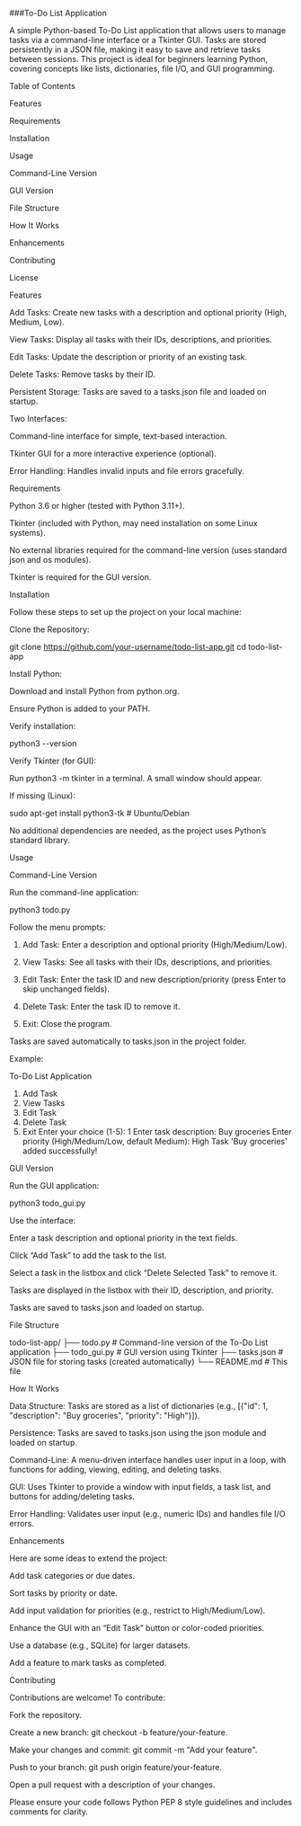 ###To-Do List Application

A simple Python-based To-Do List application that allows users to manage tasks via a command-line interface or a Tkinter GUI. Tasks are stored persistently in a JSON file, making it easy to save and retrieve tasks between sessions. This project is ideal for beginners learning Python, covering concepts like lists, dictionaries, file I/O, and GUI programming.

Table of Contents





Features



Requirements



Installation



Usage





Command-Line Version



GUI Version



File Structure



How It Works



Enhancements



Contributing



License

Features





Add Tasks: Create new tasks with a description and optional priority (High, Medium, Low).



View Tasks: Display all tasks with their IDs, descriptions, and priorities.



Edit Tasks: Update the description or priority of an existing task.



Delete Tasks: Remove tasks by their ID.



Persistent Storage: Tasks are saved to a tasks.json file and loaded on startup.



Two Interfaces:





Command-line interface for simple, text-based interaction.



Tkinter GUI for a more interactive experience (optional).



Error Handling: Handles invalid inputs and file errors gracefully.

Requirements





Python 3.6 or higher (tested with Python 3.11+).



Tkinter (included with Python, may need installation on some Linux systems).



No external libraries required for the command-line version (uses standard json and os modules).



Tkinter is required for the GUI version.

Installation

Follow these steps to set up the project on your local machine:





Clone the Repository:

git clone https://github.com/your-username/todo-list-app.git
cd todo-list-app



Install Python:





Download and install Python from python.org.



Ensure Python is added to your PATH.



Verify installation:

python3 --version



Verify Tkinter (for GUI):





Run python3 -m tkinter in a terminal. A small window should appear.



If missing (Linux):

sudo apt-get install python3-tk  # Ubuntu/Debian



No additional dependencies are needed, as the project uses Python’s standard library.

Usage

Command-Line Version





Run the command-line application:

python3 todo.py



Follow the menu prompts:





1. Add Task: Enter a description and optional priority (High/Medium/Low).



2. View Tasks: See all tasks with their IDs, descriptions, and priorities.



3. Edit Task: Enter the task ID and new description/priority (press Enter to skip unchanged fields).



4. Delete Task: Enter the task ID to remove it.



5. Exit: Close the program.



Tasks are saved automatically to tasks.json in the project folder.

Example:

To-Do List Application
1. Add Task
2. View Tasks
3. Edit Task
4. Delete Task
5. Exit
Enter your choice (1-5): 1
Enter task description: Buy groceries
Enter priority (High/Medium/Low, default Medium): High
Task 'Buy groceries' added successfully!

GUI Version





Run the GUI application:

python3 todo_gui.py



Use the interface:





Enter a task description and optional priority in the text fields.



Click “Add Task” to add the task to the list.



Select a task in the listbox and click “Delete Selected Task” to remove it.



Tasks are displayed in the listbox with their ID, description, and priority.



Tasks are saved to tasks.json and loaded on startup.

File Structure

todo-list-app/
├── todo.py         # Command-line version of the To-Do List application
├── todo_gui.py     # GUI version using Tkinter
├── tasks.json      # JSON file for storing tasks (created automatically)
└── README.md       # This file

How It Works





Data Structure: Tasks are stored as a list of dictionaries (e.g., [{"id": 1, "description": "Buy groceries", "priority": "High"}]).



Persistence: Tasks are saved to tasks.json using the json module and loaded on startup.



Command-Line: A menu-driven interface handles user input in a loop, with functions for adding, viewing, editing, and deleting tasks.



GUI: Uses Tkinter to provide a window with input fields, a task list, and buttons for adding/deleting tasks.



Error Handling: Validates user input (e.g., numeric IDs) and handles file I/O errors.

Enhancements

Here are some ideas to extend the project:





Add task categories or due dates.



Sort tasks by priority or date.



Add input validation for priorities (e.g., restrict to High/Medium/Low).



Enhance the GUI with an “Edit Task” button or color-coded priorities.



Use a database (e.g., SQLite) for larger datasets.



Add a feature to mark tasks as completed.

Contributing

Contributions are welcome! To contribute:





Fork the repository.



Create a new branch: git checkout -b feature/your-feature.



Make your changes and commit: git commit -m "Add your feature".



Push to your branch: git push origin feature/your-feature.



Open a pull request with a description of your changes.

Please ensure your code follows Python PEP 8 style guidelines and includes comments for clarity.